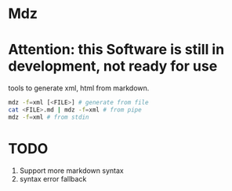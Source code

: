 # Mdz 

# Attention: this Software is still in development, not ready for use

tools to generate xml, html from markdown.

```Bash
mdz -f=xml [<FILE>] # generate from file
cat <FILE>.md | mdz -f=xml # from pipe
mdz -f=xml # from stdin
```

# TODO

1. Support more markdown syntax
2. syntax error fallback
